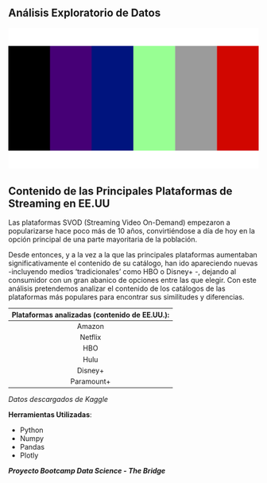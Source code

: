 ## **Análisis Exploratorio de Datos**

![img](https://raw.githubusercontent.com/LLR-Laura/EDA_Plataformas_Streaming/master/graficos/Plataformas_Streaming.png)

## Contenido de las Principales Plataformas de Streaming en EE.UU

Las plataformas SVOD (Streaming Video On-Demand) empezaron a popularizarse hace poco más de 10 años, convirtiéndose a día de hoy en la opción principal de una parte mayoritaria de la población.

Desde entonces, y a la vez a la que las principales plataformas aumentaban significativamente el contenido de su catálogo, han ido apareciendo nuevas -incluyendo medios ‘tradicionales’ como HBO o Disney+ -, dejando al consumidor con un gran abanico de opciones entre las que elegir. Con este análisis pretendemos analizar el contenido de los catálogos de las plataformas más populares para encontrar sus similitudes y diferencias.

| **Plataformas analizadas (contenido de EE.UU.):** |
| :---: |
| Amazon |
| Netflix |
| HBO |
| Hulu |
| Disney+ |
| Paramount+ |

*Datos descargados de Kaggle*

**Herramientas Utilizadas**:

- Python
- Numpy
- Pandas
- Plotly

***Proyecto Bootcamp Data Science - The Bridge***
